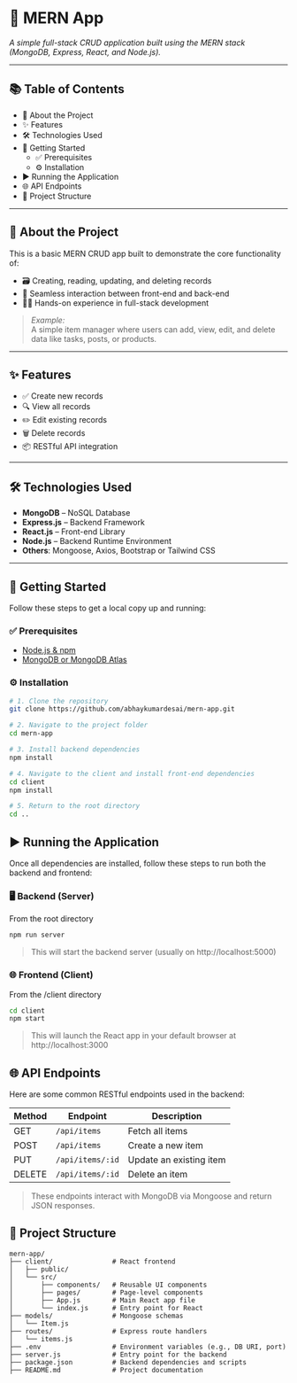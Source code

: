 # 🚀 MERN App

*A simple full-stack CRUD application built using the MERN stack (MongoDB, Express, React, and Node.js).*

---

## 📚 Table of Contents

- 📖 About the Project
- ✨ Features
- 🛠️ Technologies Used
- 🚀 Getting Started
  - ✅ Prerequisites
  - ⚙️ Installation
- ▶️ Running the Application
- 🌐 API Endpoints
- 📁 Project Structure

---

## 📖 About the Project

This is a basic MERN CRUD app built to demonstrate the core functionality of:

- 🗃️ Creating, reading, updating, and deleting records
- 🔄 Seamless interaction between front-end and back-end
- 🧑‍💻 Hands-on experience in full-stack development

> _Example:_  
> A simple item manager where users can add, view, edit, and delete data like tasks, posts, or products.

---

## ✨ Features

- ✅ Create new records
- 🔍 View all records
- ✏️ Edit existing records
- 🗑️ Delete records
- 📦 RESTful API integration

---

## 🛠️ Technologies Used

- **MongoDB** – NoSQL Database
- **Express.js** – Backend Framework
- **React.js** – Front-end Library
- **Node.js** – Backend Runtime Environment
- **Others**: Mongoose, Axios, Bootstrap or Tailwind CSS

---

## 🚀 Getting Started

Follow these steps to get a local copy up and running:

### ✅ Prerequisites

- [Node.js & npm](https://nodejs.org/)
- [MongoDB or MongoDB Atlas](https://www.mongodb.com/cloud/atlas)

### ⚙️ Installation

```bash
# 1. Clone the repository
git clone https://github.com/abhaykumardesai/mern-app.git

# 2. Navigate to the project folder
cd mern-app

# 3. Install backend dependencies
npm install

# 4. Navigate to the client and install front-end dependencies
cd client
npm install

# 5. Return to the root directory
cd ..

```
## ▶️ Running the Application
Once all dependencies are installed, follow these steps to run both the backend and frontend:
### 🖥️ Backend (Server)
From the root directory
```bash
npm run server
```
> This will start the backend server (usually on http://localhost:5000)

### 🌐 Frontend (Client)
From the /client directory
```bash
cd client
npm start
```
> This will launch the React app in your default browser at http://localhost:3000


## 🌐 API Endpoints

Here are some common RESTful endpoints used in the backend:

| Method | Endpoint        | Description             |
|--------|------------------|-------------------------|
| GET    | `/api/items`     | Fetch all items         |
| POST   | `/api/items`     | Create a new item       |
| PUT    | `/api/items/:id` | Update an existing item |
| DELETE | `/api/items/:id` | Delete an item          |

> These endpoints interact with MongoDB via Mongoose and return JSON responses.

## 📁 Project Structure

```plaintext
mern-app/
├── client/               # React frontend
│   ├── public/
│   └── src/
│       ├── components/   # Reusable UI components
│       ├── pages/        # Page-level components
│       ├── App.js        # Main React app file
│       └── index.js      # Entry point for React
├── models/               # Mongoose schemas
│   └── Item.js
├── routes/               # Express route handlers
│   └── items.js
├── .env                  # Environment variables (e.g., DB URI, port)
├── server.js             # Entry point for the backend
├── package.json          # Backend dependencies and scripts
├── README.md             # Project documentation







